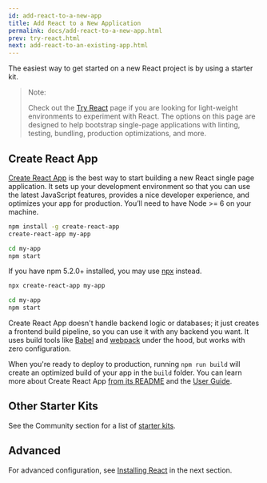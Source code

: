 ```yaml
---
id: add-react-to-a-new-app
title: Add React to a New Application
permalink: docs/add-react-to-a-new-app.html
prev: try-react.html
next: add-react-to-an-existing-app.html
---
```


The easiest way to get started on a new React project is by using a starter kit.

> Note:
> 
> Check out the [Try React](/docs/try-react.html) page if you are looking for light-weight environments to experiment with React.
> The options on this page are designed to help bootstrap single-page applications with linting, testing, bundling, production optimizations, and more.

## Create React App

[Create React App](http://github.com/facebookincubator/create-react-app) is the best way to start building a new React single page application. It sets up your development environment so that you can use the latest JavaScript features, provides a nice developer experience, and optimizes your app for production. You’ll need to have Node >= 6 on your machine.

```bash
npm install -g create-react-app
create-react-app my-app

cd my-app
npm start
```

If you have npm 5.2.0+ installed, you may use [npx](https://www.npmjs.com/package/npx) instead.

```bash
npx create-react-app my-app

cd my-app
npm start
```

Create React App doesn't handle backend logic or databases; it just creates a frontend build pipeline, so you can use it with any backend you want. It uses build tools like [Babel](http://babeljs.io/) and [webpack](https://webpack.js.org/) under the hood, but works with zero configuration.

When you're ready to deploy to production, running `npm run build` will create an optimized build of your app in the `build` folder. You can learn more about Create React App [from its README](https://github.com/facebookincubator/create-react-app#create-react-app-) and the [User Guide](https://github.com/facebookincubator/create-react-app/blob/master/packages/react-scripts/template/README.md#table-of-contents).

## Other Starter Kits

See the Community section for a list of [starter kits](/community/starter-kits.html).

## Advanced

For advanced configuration, see [Installing React](/docs/installation-existing-app.html#installing-react) in the next section.
